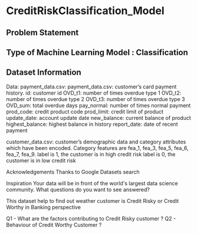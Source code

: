 # CreditRiskClassification_Model
## Problem Statement 

## Type of Machine Learning Model : Classification 

## Dataset Information
Data:
payment_data.csv:
payment_data.csv: customer’s card payment history.
id: customer id
OVD_t1: number of times overdue type 1
OVD_t2: number of times overdue type 2
OVD_t3: number of times overdue type 3
OVD_sum: total overdue days
pay_normal: number of times normal payment
prod_code: credit product code
prod_limit: credit limit of product
update_date: account update date
new_balance: current balance of product
highest_balance: highest balance in history
report_date: date of recent payment

customer_data.csv:
customer’s demographic data and category attributes which have been encoded.
Category features are fea_1, fea_3, fea_5, fea_6, fea_7, fea_9.
label is 1, the customer is in high credit risk
label is 0, the customer is in low credit risk

Acknowledgements
Thanks to Google Datasets search

Inspiration
Your data will be in front of the world's largest data science community. What questions do you want to see answered?

This dataset help to find out weather customer is Credit Risky or Credit Worthy in Banking perspective

Q1 - What are the factors contributing to Credit Risky customer ?
Q2 - Behaviour of Credit Worthy Customer ?


